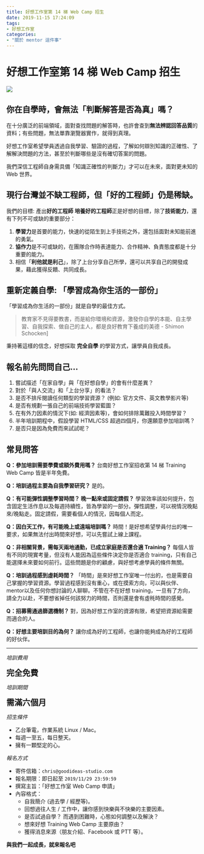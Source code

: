 ```yaml
---
title: 好想工作室第 14 梯 Web Camp 招生
date: 2019-11-15 17:24:09
tags: 
- 好想工作室
categories: 
- "關於 mentor 這件事"
---
```


# 好想工作室第 14 梯 Web Camp 招生

![](https://i.imgur.com/2706gfw.png)

## 你在自學時，會無法「判斷解答是否為真」嗎？

在十分廣泛的前端領域，面對查找問題的解答時，也許會查到**無法辨認回答品質**的資料；有些問題，無法單靠瀏覽器實作，就得到真理。

好想工作室希望學員透過自我學習、驗證的過程，了解如何辯別知識的正確性、了解解決問題的方法，甚至於判斷哪些是沒有確切答案的問題。

我們深信工程師自身需具備「知識正確性的判斷力」才可以在未來，面對更未知的 Web 世界。

<!-- ![](https://i.imgur.com/OTX5WpW.jpg =500x) -->

## 現行台灣並不缺工程師，但「好的工程師」仍是稀缺。

我們的目標: 產出**好的工程師**
**培養好的工程師**正是好想的目標，除了**技術能力**，還有下列不可或缺的重要部分：

1. **學習力**是首要的能力，快速的從陌生到上手技術之外，還包括面對未知能前進的勇氣。
2. **協作力**是不可或缺的，在團隊合作時表達能力、合作精神、負責態度都是十分重要的能力。
3. 相信「**利他就是利己**」，除了上台分享自己所學，還可以共享自己的開發成果，藉此獲得反饋、共同成長。

## 重新定義自學: 「學習成為你生活的一部份」

「學習成為你生活的一部份」就是自學的最佳方式。

> 教育家不見得要教書，而是給你環境和資源，激發你自學的本能、自主學習、自我探索、做自己的主人，都是良好教育下養成的美德 - Shimon Schocken]

秉持著這樣的信念，好想採取 **完全自學** 的學習方式，讓學員自我成長。


## 報名前先問問自己...

1. 嘗試描述「在家自學」與「在好想自學」的會有什麼差異？
2. 對於「與人交流」和「上台分享」的看法？
3. 是否不排斥閱讀任何類型的學習資源？ (例如: 官方文件、英文教學影片等)
4. 是否有規劃一張自己的前端技術學習藍圖？
5. 在有外力因素的情況下(如: 經濟因素等)，會如何排除萬難投入時間學習？ 
6. 半年培訓期程中，假設學習 HTML/CSS 超過四個月，你還願意參加培訓嗎？
7. 是否只是因為免費而來試試呢？

<!-- ---

學長姐的想法

--- -->

## 常見問答

**Q：參加培訓需要學費或額外費用嗎？**
台南好想工作室招收第 14 梯 Training Web Camp 皆是半年免費。

**Q：培訓過程主要為自我學習研究？**
是的。

**Q：有可能彈性調整學習時間？ 晚一點來或固定請假？**
學習效率該如何提升，包含固定生活作息以及每週持續性，皆為學習的一部分。彈性調整，可以視情況晚點來/晚點走。固定請假，需要看個人的情況，因每個人而定。

**Q：因白天工作，有可能晚上或遠端培訓嗎？**
時間！是好想希望學員付出的唯一要求，如果無法付出時間來好想，可以先嘗試上線上課程。

**Q：非相關背景，需每天兩地通勤，已成立家庭是否還合適 Training？**
每個人皆有不同的現實考量，但沒有人能因為這些條件決定你是否適合 training，只有自己能選擇未來要如何前行。這些問題是你的顧慮，與好想考慮學員的條件無關。

**Q：培訓過程感到虛耗時間？** 
「時間」是來好想工作室唯一付出的，也是需要自己掌握的學習資源。學習過程感到沒有重心，或在摸索方向，可以與伙伴、mentor以及任何你想討論的人聊聊。不管在不在好想 training，一旦有了方向，請全力以赴，不要想省掉任何該努力的時間，否則還是會有虛秏時間的感覺。

**Q：招募需通過篩選機制？**
對，因為好想工作室的資源有限，希望把資源給需要而適合的人。

**Q：好想主要培訓目的為何？**
讓你成為好的工程師，也讓你能夠成為好的工程師的好伙伴。


---

<style>

.point {
  font-size: 1.5em;
  font-weight: bold;
}

</style>

*培訓費用*

<span class="point">完全免費</span>

*培訓期間*

<span class="point">需滿六個月</span>

*招生條件*

- 乙台筆電，作業系統 Linux / Mac。
- 每週一至五，每日整天。
- 擁有一顆堅定的心。

*報名方式*

- 寄件信箱：`chris@goodideas-studio.com`
- 報名期限：即日起至 `2019/11/29 23:59:59`
- 撰寫主旨：「好想工作室 Web Camp 申請」
- 內容格式：
  - 自我簡介 (過去學 / 經歷等)。
  - 回想過往人生 / 工作中，讓你感到快樂與不快樂的主要因素。
  - 是否試過自學？ 而遇到困難時，心態如何調整以及解決？
  - 想來好想 Training Web Camp 主要原由？
  - 獲得消息來源（朋友介紹、Facebook 或 PTT 等）。

**與我們一起成長，就來報名吧**

<!-- 
11/4 招生文初稿
11/8 招生文完稿
11/11-13 好想內部校稿修正
11/15 對外招生發文
11/18-29 投履歷和過濾履歷時間
12/2 開始面試
1/2 新學員加入 -->

<!-- 十題題目

1. 招生文信箱機制 - Chris 收信
2. 預約開始時間、結束時間 - Chris 
    * 面試時間
3. Chris 情況是否要寫在招生文，以免誤會。
4. QA 提問確認 
    * 一個人各自寫 3-5 題
6. 強調自主學習
7. 使用學習情境敘述
8. 行銷業務，先敘述價值觀，再來販售產品
9. 自學兩個月的條件下修，改正成有過自學並且有收穫
10. 找一個負責分配面試的人，也負責找學弟妹面試
    * 找學弟妹
    * Chris 會參與
11. Q: 我自學好久都學不會？我可以來嗎？ 
12. A: 自學過程中會有從規範查詢探索真相的過程。
13. 可以敘述學習過程，但是不會敘述學習的具體方式，不適合揭露。
14. Q: 如果切版的時間會超過 2/3 ，你還可以接受來 training 嗎？
15. Q: 我可以一開始就寫 JS 嗎？A: 我們會希望你從切版開始，如果你覺得切版可以，那你應該去證明這一件事情。
16. Q: 可以邊學 CSS/HTML 一邊學 JS 嗎？A: 心無雜念，最快。
17. 學習不挑食，嘗試去挑戰你所沒有見過的東西，磨出你所認為的答案。
18. Q: 是否固定都需要分享，有課程？
19. Q: 半年後機制？ 轉職？ 收費？ 如未滿六個月離開是否需付費？ -->


<!-- > ==修改標題，精簡化== -->

<!-- > 教育家不見得要教書，而是給你環境和資源，激發你自學的本能、自主學習、自我探索、做自己的主人，都是良好教育下養成的美德 - [Shimon Schocken](https://www.ted.com/talks/shimon_schocken_the_self_organizing_computer_course？language=zh-tw) -->

<!-- 讓你自學的最佳方式，就是讓學習成為你生活的一部份。 -->

<!-- ## 好想為什麼 Training 呢？

Training 至今已然五個年頭，好想關注於未來前端技術的改變浪潮，在看見南部資訊人才難尋時，Howard 決定趁此機會自己培訓工程師，在遇到迷茫時給予學員正確的學習方向、鼓勵學員相互分享成長，降低學習的迷茫與孤獨感，藉此將優良的學習氛圍一點一滴深入大家的心中。 -->